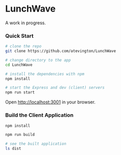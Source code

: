 # LunchWave

A work in progress.

### Quick Start

```sh
# clone the repo
git clone https://github.com/atevington/LunchWave

# change directory to the app
cd LunchWave

# install the dependencies with npm
npm install

# start the Express and dev (client) servers
npm run start
```

Open [http://localhost:3001](http://localhost:3001) in your browser.

### Build the Client Application

```sh
npm install

npm run build

# see the built application
ls dist
```

